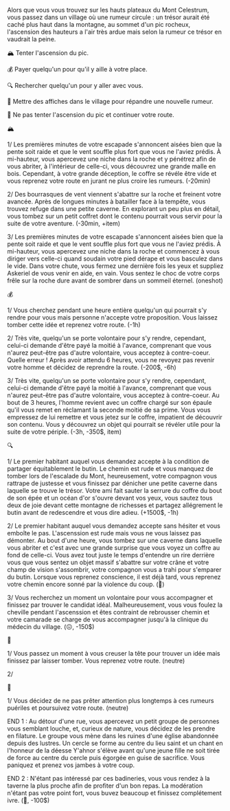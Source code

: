 Alors que vous vous trouvez sur les hauts plateaux du Mont Celestrum, vous passez dans un village où une rumeur circule : un trésor aurait été caché plus haut dans la montagne, au sommet d'un pic rocheux, l'ascension des hauteurs a l'air très ardue mais selon la rumeur ce trésor en vaudrait la peine.

🏔️ Tenter l'ascension du pic.

💰 Payer quelqu'un pour qu'il y aille à votre place.

🔍 Rechercher quelqu'un pour y aller avec vous.

📰 Mettre des affiches dans le village pour répandre une nouvelle rumeur.

🏃 Ne pas tenter l'ascension du pic et continuer votre route.


🏔️

1/ Les premières minutes de votre escapade s'annoncent aisées bien que la pente soit raide et que le vent souffle plus fort que vous ne l'aviez prédis. À mi-hauteur, vous apercevez une niche dans la roche et y pénétrez afin de vous abriter, à l'intérieur de celle-ci, vous découvrez une grande malle en bois. Cependant, à votre grande déception, le coffre se révéle être vide et vous reprenez votre route en jurant ne plus croire les rumeurs. 
(-20min)

2/ Des bourrasques de vent viennent s'abattre sur la roche et freinent votre avancée. Après de longues minutes à batailler face à la tempête, vous trouvez refuge dans une petite caverne. En explorant un peu plus en détail, vous tombez sur un petit coffret dont le contenu pourrait vous servir pour la suite de votre aventure. (-30min, +item)

3/ Les premières minutes de votre escapade s'annoncent aisées bien que la pente soit raide et que le vent souffle plus fort que vous ne l'aviez prédis. À mi-hauteur, vous apercevez une niche dans la roche et commencez à vous diriger vers celle-ci quand soudain votre pied dérape et vous basculez dans le vide. Dans votre chute, vous fermez une dernière fois les yeux et suppliez Askeriel de vous venir en aide, en vain. Vous sentez le choc de votre corps frêle sur la roche dure avant de sombrer dans un sommeil éternel. 
(oneshot)


💰

1/ Vous cherchez pendant une heure entière quelqu'un qui pourrait s'y rendre pour vous mais personne n'accepte votre proposition. Vous laissez tomber cette idée et reprenez votre route. 
(-1h)

2/ Très vite, quelqu'un se porte volontaire pour s'y rendre, cependant, celui-ci demande d'être payé la moitié à l'avance, comprenant que vous n'aurez peut-être pas d'autre volontaire, vous acceptez à contre-coeur. Quelle erreur ! Après avoir attendu 6 heures, vous ne revoyez pas revenir votre homme et décidez de reprendre la route. 
(-200$, -6h)

3/ Très vite, quelqu'un se porte volontaire pour s'y rendre, cependant, celui-ci demande d'être payé la moitié à l'avance, comprenant que vous n'aurez peut-être pas d'autre volontaire, vous acceptez à contre-coeur. Au bout de 3 heures, l'homme revient avec un coffre chargé sur son épaule qu'il vous remet en réclamant la seconde moitié de sa prime. Vous vous empressez de lui remettre et vous jetez sur le coffre, impatient de découvrir son contenu. Vous y découvrez un objet qui pourrait se révéler utile pour la suite de votre périple. 
(-3h, -350$, item)


🔍

1/ Le premier habitant auquel vous demandez accepte à la condition de partager équitablement le butin. Le chemin est rude et vous manquez de tomber lors de l'escalade du Mont, heureusement, votre compagnon vous rattrape de justesse et vous finissez par dénicher une petite caverne dans laquelle se trouve le trésor. Votre ami fait sauter la serrure du coffre du bout de son épée et un océan d'or s'ouvre devant vos yeux, vous sautez tous deux de joie devant cette montagne de richesses et partagez allégrement le butin avant de redescendre et vous dire adieu. 
(+1500$, -1h)

2/ Le premier habitant auquel vous demandez accepte sans hésiter et vous emboîte le pas. L'ascenssion est rude mais vous ne vous laissez pas démonter. Au bout d'une heure, vous tombez sur une caverne dans laquelle vous abriter et c'est avec une grande surprise que vous voyez un coffre au fond de celle-ci. Vous avez tout juste le temps d'entendre un rire derrière vous que vous sentez un objet massif s'abattre sur votre crâne et votre champ de vision s'assombrir, votre compagnon vous a trahi pour s'emparer du butin. Lorsque vous reprenez conscience, il est déjà tard, vous reprenez votre chemin encore sonné par la violence du coup. 
(🤕)

3/ Vous recherchez un moment un volontaire pour vous accompagner et finissez par trouver le candidat idéal. Malheureusement, vous vous foulez la cheville pendant l'ascenssion et êtes contraint de rebrousser chemin et votre camarade se charge de vous accompagner jusqu'à la clinique du médecin du village. 
(😖, -150$)


📰

1/ Vous passez un moment à vous creuser la tête pour trouver un idée mais finissez par laisser tomber. Vous reprenez votre route.
(neutre)

2/ 


🏃

1/ Vous décidez de ne pas prêter attention plus longtemps à ces rumeurs puériles et poursuivez votre route.
(neutre)


END 1 : Au détour d'une rue, vous apercevez un petit groupe de personnes vous semblant louche, et, curieux de nature, vous décidez de les prendre en filature. Le groupe vous mène dans les ruines d'une église abandonnée depuis des lustres. Un cercle se forme au centre du lieu saint et un chant en l'honneur de la déesse Y'ahnor s'élève avant qu'une jeune fille ne soit tirée de force au centre du cercle puis égorgée en guise de sacrifice. Vous paniquez et prenez vos jambes à votre coup.

END 2 : N'étant pas intéressé par ces badineries, vous vous rendez à la taverne la plus proche afin de profiter d'un bon repas. La modération n'étant pas votre point fort, vous buvez beaucoup et finissez complétement ivre. 
(🤪, -100$)








